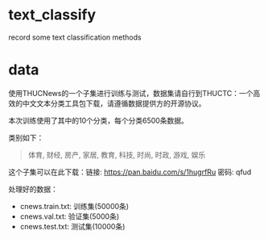 # text_classify
record some text classification methods

# data
使用THUCNews的一个子集进行训练与测试，数据集请自行到THUCTC：一个高效的中文文本分类工具包下载，请遵循数据提供方的开源协议。

本次训练使用了其中的10个分类，每个分类6500条数据。

类别如下：

> 体育, 财经, 房产, 家居, 教育, 科技, 时尚, 时政, 游戏, 娱乐

这个子集可以在此下载：链接: https://pan.baidu.com/s/1hugrfRu 密码: qfud

处理好的数据：
- cnews.train.txt: 训练集(50000条)
- cnews.val.txt: 验证集(5000条)
- cnews.test.txt: 测试集(10000条)

